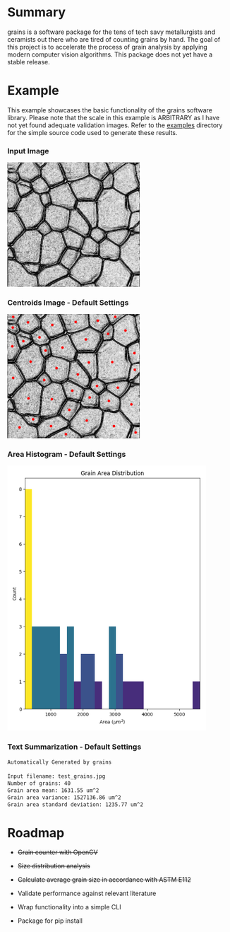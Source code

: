 # Summary

grains is a software package for the tens of tech savy metallurgists and ceramists out there who are tired of counting grains by hand. The goal of this project is to accelerate the process of grain analysis by applying modern computer vision algorithms. This package does not yet have a stable release. 

# Example

This example showcases the basic functionality of the grains software library. Please note that the scale in this example is ARBITRARY as I have not yet found adequate validation images. Refer to the [examples](./examples) directory for the simple source code used to generate these results. 

### Input Image

<img src=./examples/test_grains.jpg width=300>

### Centroids Image - Default Settings

<img src=./examples/test_grains.centroids_image.png width=300>

### Area Histogram - Default Settings

<img src=./examples/test_grains.histogram.png width=450>

### Text Summarization - Default Settings

    Automatically Generated by grains

    Input filename: test_grains.jpg
    Number of grains: 40
    Grain area mean: 1631.55 um^2
    Grain area variance: 1527136.86 um^2
    Grain area standard deviation: 1235.77 um^2


# Roadmap

- ~~Grain counter with OpenCV~~

- ~~Size distribution analysis~~

- ~~Calculate average grain size in accordance with ASTM E112~~

- Validate performance against relevant literature

- Wrap functionality into a simple CLI

- Package for pip install
